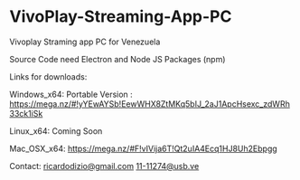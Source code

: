 # VivoPlay-Streaming-App-PC

Vivoplay Straming app PC for Venezuela

Source Code need Electron and Node JS Packages (npm)

Links for downloads:

Windows_x64: Portable Version : https://mega.nz/#!yYEwAYSb!EewWHX8ZtMKq5bIJ_2aJ1ApcHsexc_zdWRh33ck1iSk

Linux_x64: Coming Soon

Mac_OSX_x64: https://mega.nz/#F!vIVija6T!Qt2uIA4Ecq1HJ8Uh2Ebpgg

Contact: ricardodizio@gmail.com
         11-11274@usb.ve
